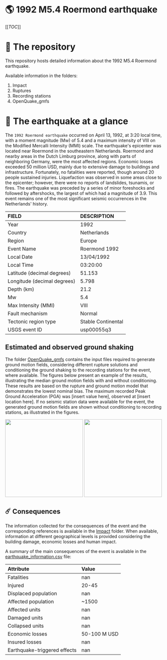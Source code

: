 # 🌎 1992 M5.4 Roermond earthquake
[[_TOC_]]

# 📂 The repository

This repository hosts detailed information about the 1992 M5.4 Roermond earthquake.

Available information in the folders:

1. Impact
2. Ruptures
3. Recording stations
4. OpenQuake_gmfs


# 🚀 The earthquake at a glance 

The `1992 Roermond earthquake` occurred on April 13, 1992, at 3:20 local time, with a moment magnitude (Mw) of 5.4 and a maximum intensity of VIII on the Modified Mercalli Intensity (MMI) scale. The earthquake's epicenter was located near Roermond in the southeastern Netherlands. Roermond and nearby areas in the Dutch Limburg province, along with parts of neighboring Germany, were the most affected regions. Economic losses exceeded 50 million USD, mainly due to extensive damage to buildings and infrastructure. Fortunately, no fatalities were reported, though around 20 people sustained injuries. Liquefaction was observed in some areas close to the epicenter; however, there were no reports of landslides, tsunamis, or fires. The earthquake was preceded by a series of minor foreshocks and followed by aftershocks, the largest of which had a magnitude of 3.9. This event remains one of the most significant seismic occurrences in the Netherlands' history.

| FIELD | DESCRIPTION |
|:-------|:-------------|
| Year | 1992 |
| Country | Netherlands |
| Region | Europe |
| Event Name | Roermond 1992 |
| Local Date | 13/04/1992 |
| Local Time | 03:20:00 |
| Latitude (decimal degrees) | 51.153 |
| Longitude (decimal degrees) | 5.798 |
| Depth (km) | 21.2 |
| Mw | 5.4 |
| Max Intensity (MMI) | VIII |
| Fault mechanism | Normal |
| Tectonic region type | Stable Continental |
| USGS event ID | usp00055q3 |

## Estimated and observed ground shaking

The folder [OpenQuake_gmfs](./OpenQuake_gmfs/) contains the input files required to generate ground motion fields, considering different rupture solutions and conditioning the ground shaking to the recording stations for the event, where available. The figures below present an example of the results, illustrating the median ground motion fields with and without conditioning. These results are based on the rupture and ground motion model that demonstrates the lowest nominal bias. The maximum recorded Peak Ground Acceleration (PGA) was [insert value here], observed at [insert location here]. If no seismic station data were available for the event, the generated ground motion fields are shown without conditioning to recording stations, as illustrated in the figures.

<img src="./4_OpenQuake_gmfs/median_gmf_stations_none.png" height="250">
<img src="./4_OpenQuake_gmfs/median_gmf_stations_all.png" height="250">

## ☄️ Consequences

The information collected for the consequences of the event and the corresponding references is available in the [Impact](./Impact) folder. When available, information at different geographical levels is provided considering the building damage, economic losses and human impact.

A summary of the main consequences of the event is available in the [earthquake_information.csv](./earthquake_information.csv) file:

| Attribute | Value |
|:-------|:-------------|
| Fatalities | nan |
| Injured | 20-45 |
| Displaced population | nan |
| Affected population | ~1500 |
| Affected units | nan |
| Damaged units | nan |
| Collapsed units | nan |
| Economic losses | 50-100 M USD |
| Insured losses | nan |
| Earthquake-triggered effects | nan |